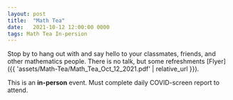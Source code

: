 ```yaml
---
layout: post
title:  "Math Tea"
date:   2021-10-12 12:00:00 0000
tags: Math Tea In-persion
---
```

Stop by to hang out with and say hello to your classmates, friends, and other mathematics people. There is no talk, but some refreshments [Flyer]({{ 'assets/Math-Tea/Math_Tea_Oct_12_2021.pdf' | relative_url }}).

This is an **in-person** event. Must complete daily COVID-screen report to attend.

<!-- * [CV]({{ 'assets/CV_Youngsu_Kim.pdf' | relative_url }}), updated June 2021. -->


